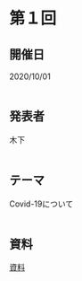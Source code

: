 # 第１回  
## 開催日  
2020/10/01  
<br>

## 発表者  
木下  
<br>

## テーマ  
Covid-19について  
<br>

## 資料  
[資料](https://tachibanahajime.github.io/group/no1/no1.pdf "第１回")  
<br>